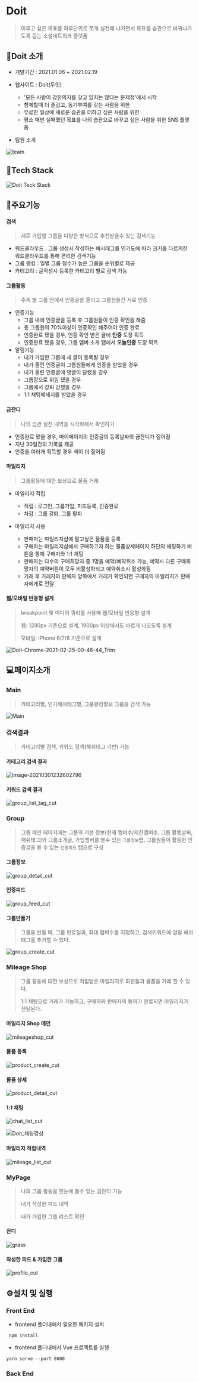 # Doit

> 이루고 싶은 목표를 하루단위로 쪼개 실천해 나가면서 목표를 습관으로 바꿔나가도록 돕는 소셜네트워크 플랫폼



## 📙Doit 소개

- 개발기간 : 2021.01.06 ~ 2021.02.19
- 웹사이트 : Doit(두잇)
  -   '모든 사람이 강한의지를 갖고 있지는 않다는 문제점'에서 시작
  -   함께할때 더 즐겁고, 동기부여를 갖는 사람을 위한
  -   무료한 일상에 새로운 습관을 더하고 싶은 사람을 위한
  -   평소 매번 실패했던 목표를 나의 습관으로 바꾸고 싶은 사람을 위한 SNS 플랫폼

- 팀원 소개

![team](README.assets/image-20210301220456702.png)





## 🔧Tech Stack

![Doit Teck Stack](README.assets/image-20210221222400289.png)



## 💎주요기능

#### 검색

> 새로 가입할 그룹을 다양한 방식으로 추천받을수 있는 검색기능

- 워드클라우드 : 그룹 생성시 작성하는 해시태그를 인기도에 따라 크기를 다르게한 워드클라우드를 통해 편리한 검색기능
- 그룹 랭킹 : 일별 그룹 점수가 높은 그룹을 순위별로 제공 
- 카테고리 : 글작성시 등록한 카테고리 별로 검색 가능

#### 그룹활동

> 주제 별 그룹 안에서 인증글을 올리고 그룹원들간 서로 인증

- 인증기능
  - 그룹 내에 인증글을 등록 후 그룹원들이 인증 확인을 해줌
  - 총 그룹원의 70%이상이 인증확인 해주어야 인증 완료
  - 인증완료 됐을 경우, 인증 확인 받은 글에 **인증** 도장 획득
  - 인증완료 됐을 경우, 그룹 멤버 소개 탭에서 **오늘인증** 도장 획득
- 알림기능
  - 내가 가입한 그룹에 새 글이 등록될 경우
  - 내가 올린 인증글이 그룹원들에게 인증을 받았을 경우
  - 내가 올린 인증글에 댓글이 달렸을 경우
  - 그룹장으로 위임 됐을 경우
  - 그룹에서 강퇴 강했을 경우
  - 1:1 채팅메세지를 받았을 경우

#### 금잔디

> 나의 습관 실천 내역을 시각화해서 확인하기

- 인증완료 됐을 경우, 마이페이지의 인증글의 등록날짜의 금잔디가 짙어짐
- 지난 30일간의 기록을 제공
- 인증을 여러개 획득할 경우 색이 더 짙어짐

#### 마일리지

> 그룹활동에 대한 보상으로 물품 거래

- 마일리지 적립

  - 적립 : 로그인, 그룹가입, 피드등록, 인증완료
  - 차감 : 그룹 강퇴, 그룹 탈퇴

- 마일리지 사용

  - 판매자는 마일리지샵에 팔고싶은 물품을 등록
  - 구매자는 마일리지샵에서 구매하고자 하는 물품상세페이지 하단의 채팅하기 버튼을 통해 구매자와 1:1 채팅
  - 판매자는 다수의 구매희망자 중 1명을 예약/예약취소 가능, 예약시 다른 구매희망자의 예약버튼이 모두 비활성화되고 예약취소시 활성화됨
  - 거래 후 거래자와 판매자 양쪽에서 거래가 확인되면 구매자의 마일리지가 판매자에게로 전달

#### 웹/모바일 반응형 설계

> breakpoint 및 미디어 쿼리를 사용해 웹/모바일 반응형 설계
>
> 웹: 1280px 기준으로 설계, 1900px 이상에서도 바르게 나오도록 설계
>
> 모바일: iPhone 6/7/8 기준으로 설계

![Doit-Chrome-2021-02-25-00-46-44_Trim](README.assets/Doit-Chrome-2021-02-25-00-46-44_Trim.gif)





## 💻페이지소개

### Main

> 카테고리별, 인기해쉬태그별, 그룹랭킹별로 그룹을 검색 가능

![Main](README.assets/main.png)

###  검색결과

> 카테고리별 검색, 키워드 검색(해쉬태그 기반) 가능



#### 카테고리 검색 결과

<img src="README.assets/image-20210301232602796.png" alt="image-20210301232602796"  />



#### 키워드 검색 결과

![group_list_tag_cut](README.assets/group_list_tag_cut-1614609327128.png)



### Group

> 그룹 메인 페이지에는 그룹의 기본 정보(현재 멤버수/제한멤버수, 그룹 활동날짜, 해쉬태그)와 그룹소개글, 가입멤버를 볼수 있는 `그룹정보`탭, 그룹원들이 활동한 인증글을 볼 수 있는 `인증피드` 탭으로 구성



#### 그룹정보

<img src="README.assets/group_detail_cut.png" alt="group_detail_cut"  />



#### 인증피드

<img src="README.assets/group_feed_cut-1614609674230.png" alt="group_feed_cut"  />



#### 그룹만들기

> 그룹을 만들 때, 그룹 만료일과, 최대 멤버수를 지정하고, 검색키워드에 걸릴 해쉬태그를 추가할 수 있다.

![group_create_cut](README.assets/group_create_cut.png)



### Mileage Shop

> 그룹 활동에 대한 보상으로 적립받은 마일리지로 회원들과 물품을 거래 할 수 있다.
>
> 1:1 채팅으로 거래가 가능하고, 구매자와 판매자의 동의가 완료되면 마일리지가 전달된다.



#### 마일리지 Shop 메인

![mileageshop_cut](README.assets/mileageshop_cut.png)



#### 물품 등록

![product_create_cut](README.assets/product_create_cut-1614611100866.png)



#### 물품 상세

![product_detail_cut](README.assets/product_detail_cut-1614611129879.png)



#### 1:1 채팅

![chat_list_cut](README.assets/chat_list_cut.png)

![Doit_채팅영상](README.assets/Doit_채팅영상.gif)



#### 마일리지 적립내역

![mileage_list_cut](README.assets/mileage_list_cut.png)



### MyPage

> 나의 그룹 활동을 한눈에 볼수 있는 금잔디 기능
>
> 내가 작성한 피드 내역
>
> 내가 가입한 그룹 리스트 확인

#### 잔디

![grass](README.assets/grass.png)

#### 작성한 피드 & 가입한 그룹 

![profile_cut](README.assets/profile_cut.png)







##  ⚙️설치 및 실행

### Front End

- frontend 폴더내에서 필요한 패키지 설치

```
 npm install
```

- frontend 폴더내에서 Vue 프로젝트를 실행

```
yarn serve --port 8000
```



### Back End

